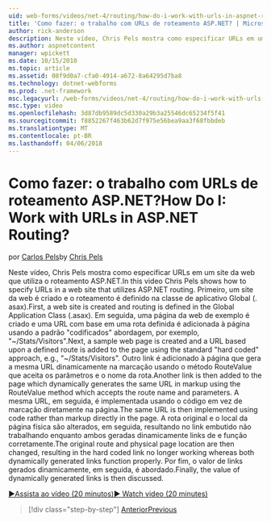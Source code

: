 ```yaml
---
uid: web-forms/videos/net-4/routing/how-do-i-work-with-urls-in-aspnet-routing
title: 'Como fazer: o trabalho com URLs de roteamento ASP.NET? | Microsoft Docs'
author: rick-anderson
description: Neste vídeo, Chris Pels mostra como especificar URLs em um site da web que utiliza o roteamento ASP.NET. Primeiro, um site da web é criado e o roteamento é definido no Gl....
ms.author: aspnetcontent
manager: wpickett
ms.date: 10/15/2010
ms.topic: article
ms.assetid: 08f9d0a7-cfa0-4914-a672-8a64295d7ba8
ms.technology: dotnet-webforms
ms.prod: .net-framework
msc.legacyurl: /web-forms/videos/net-4/routing/how-do-i-work-with-urls-in-aspnet-routing
msc.type: video
ms.openlocfilehash: 3d87db9589dc5d330a29b3a25546dc65234f5f41
ms.sourcegitcommit: f8852267f463b62d7f975e56bea9aa3f68fbbdeb
ms.translationtype: MT
ms.contentlocale: pt-BR
ms.lasthandoff: 04/06/2018
---
```

<a name="how-do-i-work-with-urls-in-aspnet-routing"></a><span data-ttu-id="47221-105">Como fazer: o trabalho com URLs de roteamento ASP.NET?</span><span class="sxs-lookup"><span data-stu-id="47221-105">How Do I: Work with URLs in ASP.NET Routing?</span></span>
====================
<span data-ttu-id="47221-106">por [Carlos Pels](https://twitter.com/chrispels)</span><span class="sxs-lookup"><span data-stu-id="47221-106">by [Chris Pels](https://twitter.com/chrispels)</span></span>

<span data-ttu-id="47221-107">Neste vídeo, Chris Pels mostra como especificar URLs em um site da web que utiliza o roteamento ASP.NET.</span><span class="sxs-lookup"><span data-stu-id="47221-107">In this video Chris Pels shows how to specify URLs in a web site that utilizes ASP.NET routing.</span></span> <span data-ttu-id="47221-108">Primeiro, um site da web é criado e o roteamento é definido na classe de aplicativo Global (. asax).</span><span class="sxs-lookup"><span data-stu-id="47221-108">First, a web site is created and routing is defined in the Global Application Class (.asax).</span></span> <span data-ttu-id="47221-109">Em seguida, uma página da web de exemplo é criado e uma URL com base em uma rota definida é adicionada à página usando a padrão "codificados" abordagem, por exemplo, "~/Stats/Visitors".</span><span class="sxs-lookup"><span data-stu-id="47221-109">Next, a sample web page is created and a URL based upon a defined route is added to the page using the standard "hard coded" approach, e.g., "~/Stats/Visitors".</span></span> <span data-ttu-id="47221-110">Outro link é adicionado à página que gera a mesma URL dinamicamente na marcação usando o método RouteValue que aceita os parâmetros e o nome da rota.</span><span class="sxs-lookup"><span data-stu-id="47221-110">Another link is then added to the page which dynamically generates the same URL in markup using the RouteValue method which accepts the route name and parameters.</span></span> <span data-ttu-id="47221-111">A mesma URL, em seguida, é implementada usando o código em vez de marcação diretamente na página.</span><span class="sxs-lookup"><span data-stu-id="47221-111">The same URL is then implemented using code rather than markup directly in the page.</span></span> <span data-ttu-id="47221-112">A rota original e o local da página física são alterados, em seguida, resultando no link embutido não trabalhando enquanto ambos geradas dinamicamente links de e função corretamente.</span><span class="sxs-lookup"><span data-stu-id="47221-112">The original route and physical page location are then changed, resulting in the hard coded link no longer working whereas both dynamically generated links function properly.</span></span> <span data-ttu-id="47221-113">Por fim, o valor de links gerados dinamicamente, em seguida, é abordado.</span><span class="sxs-lookup"><span data-stu-id="47221-113">Finally, the value of dynamically generated links is then discussed.</span></span>

[<span data-ttu-id="47221-114">&#9654;Assista ao vídeo (20 minutos)</span><span class="sxs-lookup"><span data-stu-id="47221-114">&#9654; Watch video (20 minutes)</span></span>](https://channel9.msdn.com/Blogs/ASP-NET-Site-Videos/how-do-i-work-with-urls-in-aspnet-routing)

> [!div class="step-by-step"]
> [<span data-ttu-id="47221-115">Anterior</span><span class="sxs-lookup"><span data-stu-id="47221-115">Previous</span></span>](how-do-i-use-routing-with-aspnet-web-forms.md)
